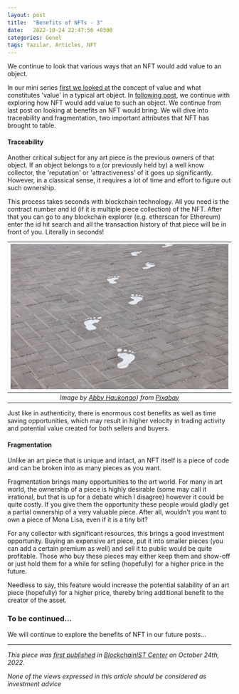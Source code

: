 ```yaml
---
layout: post
title:  "Benefits of NFTs - 3"
date:   2022-10-24 22:47:56 +0300
categories: Genel
tags: Yazılar, Articles, NFT
---
```


We continue to look that various ways that an NFT would add value to an object. 

In our mini series [first we looked at]((/genel/2022/08/19/what-are-the-benefits-of-NFTs.html)) the concept of value and what constitutes 'value' in a typical art object. In [following post](/genel/2022/09/25/what-are-the-benefits-of-NFTs-II.html), we continue with exploring how NFT would add value to such an object. We continue from last post on looking at benefits an NFT would bring. We will dive into traceability and fragmentation, two important attributes that NFT has brought to table. 

#### Traceability 
Another critical subject for any art piece is the previous owners of that object. If an object belongs to a (or previously held by) a well know collector, the 'reputation' or 'attractiveness' of it goes up significantly. However, in a classical sense, it requires a lot of time and effort to figure out such ownership. 

This process takes seconds with blockchain technology. All you need is the contract number and id (if it is multiple piece collection) of the NFT. After that you can go to any blockchain explorer (e.g. etherscan for Ethereum) enter the id hit search and all the transaction history of that piece will be in front of you. Literally in seconds!

| ![footsteps](/assets/steps-3878604_800.jpg)|
|:--:| 
| *Image by [Abby Haukongo](https://pixabay.com/users/absteress-10996849/)) from [Pixabay](https://pixabay.com/)*|

Just like in authenticity, there is enormous cost benefits as well as time saving opportunities, which may result in higher velocity in trading activity and potential value created for both sellers and buyers. 

#### Fragmentation
Unlike an art piece that is unique and intact, an NFT itself is a piece of code and can be broken into as many pieces as you want. 

Fragmentation brings many opportunities to the art world. For many in art world, the ownership of a piece is highly desirable (some may call it irrational, but that is up for a debate which I disagree) however it could be quite costly. If you give them the opportunity these people would gladly get a partial ownership of a very valuable piece. After all, wouldn't you want to own a piece of Mona Lisa, even if it is a tiny bit?

For any collector with significant resources, this brings a good investment opportunity. Buying an expensive art piece, put it into smaller pieces (you can add a certain premium as well) and sell it to public would be quite profitable. Those who buy these pieces may either keep them and show-off or just hold them for a while for selling (hopefully) for a higher price in the future.  

Needless to say, this feature would increase the potential salability of an art piece (hopefully) for a higher price, thereby bring additional benefit to the creator of the asset. 

### To be continued... 
We will continue to explore the benefits of NFT in our future posts... 


---
*This piece was [first published](https://medium.com/me/stats/post/36e41545f5c3) in [BlockchainIST Center](https://medium.com/blockchainist-center) on October 24th, 2022.*

*None of the views expressed in this article should be considered as investment advice*
